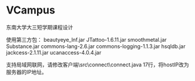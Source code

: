 # VCampus
东南大学大三短学期课程设计

使用第三方包：
beautyeye_lnf.jar 
JTattoo-1.6.11.jar 
smoothmetal.jar 
Substance.jar
commons-lang-2.6.jar
commons-logging-1.1.3.jar
hsqldb.jar
jackcess-2.1.11.jar
ucanaccess-4.0.4.jar


支持局域网联网，请修改客户端\src\connect\connect.java 17行，将hostIP改为服务器的IP地址。
